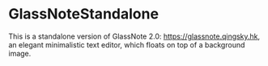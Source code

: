 # GlassNoteStandalone

This is a standalone version of GlassNote 2.0: https://glassnote.qingsky.hk, an elegant minimalistic text editor, which floats on top of a background image.
